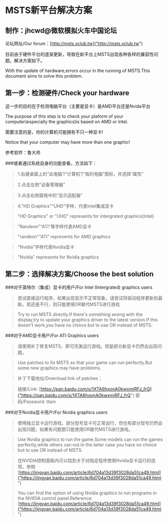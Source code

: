 MSTS新平台解决方案
====================
制作：jhcwd@微软模拟火车中国论坛
----------
论坛网址/Our forum：[http://msts.xclub.tw]("http://msts.xclub.tw")

目前由于硬件平台的逐渐更新，导致在新平台上MSTS出现各种各样的兼容性问题。解决方案如下。

With the update of hardware,errors occur in the running of MSTS.This document aims to solve this problem.

## 第一步：检测硬件/Check your hardware
这一步的目的在于检测电脑平台（主要是显卡）是AMD平台还是Nvida平台

The purpose of this step is to check your plaform of your computer(especially the graphics)is based on AMD or Intel. 

需要注意的是，你的计算机可能拥有不只一种显卡!

Notice that your computer may have more than one graphic!

参考软件：鲁大师

###或者通过系统自身的功能查看，方法如下：

>1.右键桌面上的“此电脑”/“计算机”/“我的电脑”图标，并选择“属性”

>2.点击左侧“设备管理器”

>3.点击右侧窗格中的“显示适配器”

>4."HD Graphics""UHD"字样，代表Intel集成显卡

>"HD Graphics" or "UHD" represents for intergrated graphics(Intel)

>"Randeon""ATI"等字样代表AMD显卡

>"randeon""ATI" represents for AMD graphics

>"Nvidia"字样代表Nvidia显卡

>"Nvidia" represents for Nvidia graphics

## 第二步：选择解决方案/Choose the best solution

###对于英特尔（集成）显卡的用户/For Intel (Intergrated) graphics users

>尝试直接运行程序，如果出现显示不正常现象，请尝试将驱动程序更新到最新。若还是不行，则只能使用OR替代MSTS进行游戏

>Try to run MSTS directly.If there's something wrong with the display,try to update your graphics driver to the latest version.If this doesn't work,you have no chioce but to use OR instead of MSTS.

###对于AMD显卡用户/For ATI Graphics users

>请使用补丁修复MSTS，即可完美运行游戏。但是部分新显卡仍然会出现问题。

>Use patches to fix MSTS so that your game can run perfectly.But some new graphics may have problems.

>补丁下载地址/Download link of patches：

>链接/Link: [https://pan.baidu.com/s/1XTA6hxonA0kwxmjRFJ_frQ]("https://pan.baidu.com/s/1XTA6hxonA0kwxmjRFJ_frQ") 密码/Password: ttam

###对于Nvidia显卡用户/For Nvidia graphics users

>使用独立显卡运行游戏，部分型号显卡可正常运行，但也有部分型号仍然会出现问题。如果有问题那只能使用OR替代MSTS进行游戏。

>Use Nvidia graphics to run the game.Some models can run the games perfectly,while others can not.In the latter case you have no choice but to use OR instead of MSTS.

>在NVIDIA控制面板内可以找到关于对指定程序使用Nvidia显卡运行的选项，参照[https://jingyan.baidu.com/article/6d704a13d39f3028da51ca49.html]("https://jingyan.baidu.com/article/6d704a13d39f3028da51ca49.html")

>You can find the option of using Nvidia graphics to run programs in the NVIDIA control panel.Reference:[https://jingyan.baidu.com/article/6d704a13d39f3028da51ca49.html]("https://jingyan.baidu.com/article/6d704a13d39f3028da51ca49.html")
